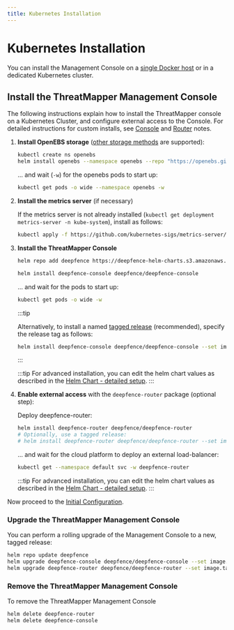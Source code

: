 ```yaml
---
title: Kubernetes Installation
---
```


# Kubernetes Installation

You can install the Management Console on a [single Docker host](docker) or in a dedicated Kubernetes cluster.

## Install the ThreatMapper Management Console

The following instructions explain how to install the ThreatMapper console on a Kubernetes Cluster, and configure external access to the Console.  For detailed instructions for custom installs, see [Console](https://github.com/deepfence/ThreatMapper/tree/master/deployment-scripts/helm-charts/deepfence-console) and [Router](https://github.com/deepfence/ThreatMapper/tree/master/deployment-scripts/helm-charts/deepfence-router) notes.

1. **Install OpenEBS storage** ([other storage methods](https://github.com/deepfence/ThreatMapper/tree/master/deployment-scripts/helm-charts/deepfence-console#install-deepfence-console-helm-chart) are supported):

    ```bash
    kubectl create ns openebs
    helm install openebs --namespace openebs --repo "https://openebs.github.io/charts" openebs --set analytics.enabled=false
    ```
    
    ... and wait (```-w```) for the openebs pods to start up:
    
    ```bash
    kubectl get pods -o wide --namespace openebs -w
    ```

2. **Install the metrics server** (if necessary)

    If the metrics server is not already installed (```kubectl get deployment metrics-server -n kube-system```), install as follows:

    ```bash
    kubectl apply -f https://github.com/kubernetes-sigs/metrics-server/releases/download/v0.6.1/components.yaml
    ```

3. **Install the ThreatMapper Console**

    ```bash
    helm repo add deepfence https://deepfence-helm-charts.s3.amazonaws.com/threatmapper

    helm install deepfence-console deepfence/deepfence-console
    ```

    ... and wait for the pods to start up:

    ```bash
    kubectl get pods -o wide -w
    ```

    :::tip

    Alternatively, to install a named [tagged release](https://github.com/deepfence/ThreatMapper/releases) (recommended), specify the release tag as follows:

    ```bash
    helm install deepfence-console deepfence/deepfence-console --set image.tag=1.3.1
    ```
    :::

    :::tip
    For advanced installation, you can edit the helm chart values as described in the [Helm Chart - detailed setup](https://github.com/deepfence/ThreatMapper/tree/master/deployment-scripts/helm-charts/deepfence-console#install-deepfence-console-helm-chart).
    :::

4. **Enable external access** with the ```deepfence-router``` package (optional step):

    Deploy deepfence-router:

    ```bash
    helm install deepfence-router deepfence/deepfence-router
    # Optionally, use a tagged release:
    # helm install deepfence-router deepfence/deepfence-router --set image.tag=1.3.1
    ```

    ... and wait for the cloud platform to deploy an external load-balancer:

    ```bash
    kubectl get --namespace default svc -w deepfence-router
    ```

    :::tip
    For advanced installation, you can edit the helm chart values as described in the [Helm Chart - detailed setup](https://github.com/deepfence/ThreatMapper/tree/master/deployment-scripts/helm-charts/deepfence-router#install-deepfence-router-helm-chart).
    :::

Now proceed to the [Initial Configuration](initial-configuration).

### Upgrade the ThreatMapper Management Console

You can perform a rolling upgrade of the Management Console to a new, tagged release:

   ```bash
   helm repo update deepfence
   helm upgrade deepfence-console deepfence/deepfence-console --set image.tag=1.3.1
   helm upgrade deepfence-router deepfence/deepfence-router --set image.tag=1.3.1
   ```

### Remove the ThreatMapper Management Console

To remove the ThreatMapper Management Console

   ```bash
   helm delete deepfence-router
   helm delete deepfence-console
   ```